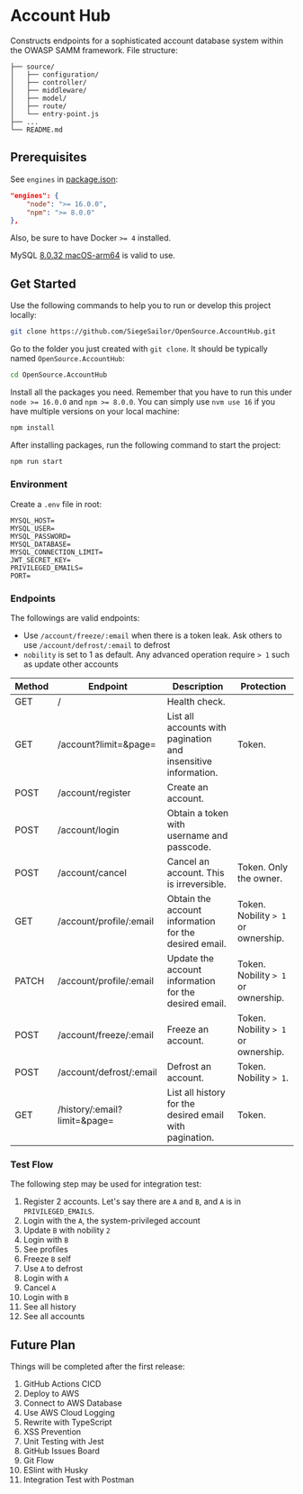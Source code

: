 # Account Hub

Constructs endpoints for a sophisticated account database system within the OWASP SAMM framework. File structure:

```
├── source/
│   ├── configuration/
│   ├── controller/
│   ├── middleware/
│   ├── model/
│   ├── route/
│   └── entry-point.js
├── ...
└── README.md
```

## Prerequisites

See `engines` in [package.json](./terminal/package.json):

```json
"engines": {
    "node": ">= 16.0.0",
    "npm": ">= 8.0.0"
},
```

Also, be sure to have Docker `>= 4` installed.

MySQL [8.0.32 macOS-arm64](https://dev.mysql.com/downloads/file/?id=516827) is valid to use.

## Get Started

Use the following commands to help you to run or develop this project locally:

```bash
git clone https://github.com/SiegeSailor/OpenSource.AccountHub.git
```

Go to the folder you just created with `git clone`. It should be typically named `OpenSource.AccountHub`:

```bash
cd OpenSource.AccountHub
```

Install all the packages you need. Remember that you have to run this under `node >= 16.0.0` and `npm >= 8.0.0`. You can simply use `nvm use 16` if you have multiple versions on your local machine:

```bash
npm install
```

After installing packages, run the following command to start the project:

```bash
npm run start
```

### Environment

Create a `.env` file in root:

```
MYSQL_HOST=
MYSQL_USER=
MYSQL_PASSWORD=
MYSQL_DATABASE=
MYSQL_CONNECTION_LIMIT=
JWT_SECRET_KEY=
PRIVILEGED_EMAILS=
PORT=
```

### Endpoints

The followings are valid endpoints:

- Use `/account/freeze/:email` when there is a token leak. Ask others to use `/account/defrost/:email` to defrost
- `nobility` is set to 1 as default. Any advanced operation require `> 1` such as update other accounts

| Method | Endpoint                     | Description                                                    | Protection                          |
| ------ | ---------------------------- | -------------------------------------------------------------- | ----------------------------------- |
| GET    | /                            | Health check.                                                  |                                     |
| GET    | /account?limit=&page=        | List all accounts with pagination and insensitive information. | Token.                              |
| POST   | /account/register            | Create an account.                                             |                                     |
| POST   | /account/login               | Obtain a token with username and passcode.                     |                                     |
| POST   | /account/cancel              | Cancel an account. This is irreversible.                       | Token. Only the owner.              |
| GET    | /account/profile/:email      | Obtain the account information for the desired email.          | Token. Nobility `> 1` or ownership. |
| PATCH  | /account/profile/:email      | Update the account information for the desired email.          | Token. Nobility `> 1` or ownership. |
| POST   | /account/freeze/:email       | Freeze an account.                                             | Token. Nobility `> 1` or ownership. |
| POST   | /account/defrost/:email      | Defrost an account.                                            | Token. Nobility `> 1`.              |
| GET    | /history/:email?limit=&page= | List all history for the desired email with pagination.        | Token.                              |

### Test Flow

The following step may be used for integration test:

1. Register 2 accounts. Let's say there are `A` and `B`, and `A` is in `PRIVILEGED_EMAILS`.
2. Login with the `A`, the system-privileged account
3. Update `B` with nobility `2`
4. Login with `B`
5. See profiles
6. Freeze `B` self
7. Use `A` to defrost
8. Login with `A`
9. Cancel `A`
10. Login with `B`
11. See all history
12. See all accounts

## Future Plan

Things will be completed after the first release:

1. GitHub Actions CICD
2. Deploy to AWS
3. Connect to AWS Database
4. Use AWS Cloud Logging
5. Rewrite with TypeScript
6. XSS Prevention
7. Unit Testing with Jest
8. GitHub Issues Board
9. Git Flow
10. ESlint with Husky
11. Integration Test with Postman
